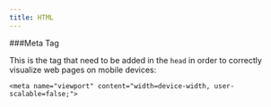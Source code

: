 ```yaml
---
title: HTML
---
```


###Meta Tag

This is the tag that need to be added in the `head` in order to correctly visualize web pages on mobile devices:

	<meta name="viewport" content="width=device-width, user-scalable=false;">